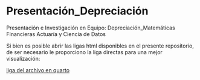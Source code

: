 # Presentación_Depreciación

Presentación e Investigación en Equipo: Depreciación_Matemáticas Financieras Actuaría y Ciencia de Datos

Si bien es posible abrir las ligas html disponibles en el presente repositorio, de ser necesario le proporciono la liga directas para una mejor visualización:

[liga del archivo en quarto](https://2138d8d39def45d58eced4457b3911c7.app.posit.cloud/p/80d8adca/#/title-slide)
